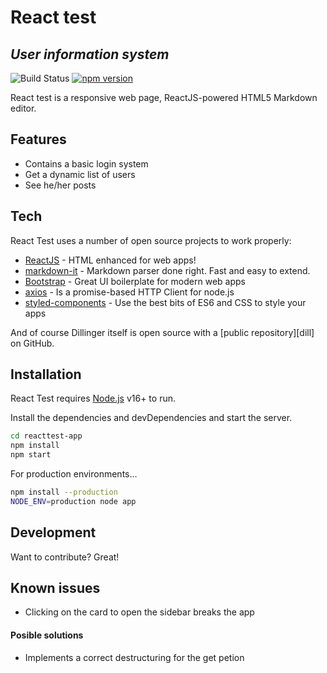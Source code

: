 # React test
## _User information system_

![Build Status](https://travis-ci.org/joemccann/dillinger.svg?branch=master) [![npm version](https://badge.fury.io/js/react.svg)](https://badge.fury.io/js/react)

React test is a responsive web page,
ReactJS-powered HTML5 Markdown editor.

## Features

- Contains a basic login system
- Get a dynamic list of users
- See he/her posts

## Tech

React Test uses a number of open source projects to work properly:

- [ReactJS] - HTML enhanced for web apps!
- [markdown-it] - Markdown parser done right. Fast and easy to extend.
- [Bootstrap] - Great UI boilerplate for modern web apps
- [axios] - Is a promise-based HTTP Client for node.js
- [styled-components] - Use the best bits of ES6 and CSS to style your apps

And of course Dillinger itself is open source with a [public repository][dill]
 on GitHub.

## Installation

React Test requires [Node.js](https://nodejs.org/) v16+ to run.

Install the dependencies and devDependencies and start the server.

```sh
cd reacttest-app
npm install
npm start
```

For production environments...

```sh
npm install --production
NODE_ENV=production node app
```

## Development

Want to contribute? Great!

## Known issues

- Clicking on the card to open the sidebar breaks the app
    
#### Posible solutions

- Implements a correct destructuring for the get petion


   [markdown-it]: <https://github.com/markdown-it/markdown-it>
   [Bootstrap]: <https://getbootstrap.com/>
   [ReactJS]: <http://angularjs.org>
   [axios]: <https://axios-http.com/docs/intro>
   [styled-components]: <https://styled-components.com/>
